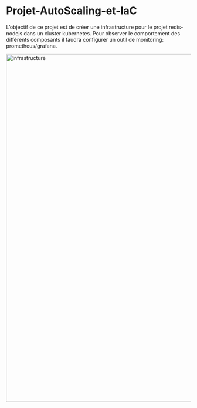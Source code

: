 # Projet-AutoScaling-et-IaC

L’objectif de ce projet est de créer une infrastructure pour le projet redis-nodejs dans un cluster kubernetes.
Pour observer le comportement des différents composants il faudra configurer un outil de monitoring: prometheus/grafana.

<img width="946" alt="infrastructure" src="https://github.com/sekhriabdelali/Projet-AutoScaling-et-IaC/assets/84051665/33572671-7706-45b2-909d-0a1462c6bf15">



